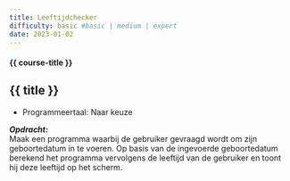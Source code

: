```yaml
---
title: Leeftijdchecker
difficulty: basic #basic | medium | expert
date: 2023-01-02
---
```


#### {{ course-title }}

## {{ title }}

* Programmeertaal: Naar keuze

***Opdracht:***  
Maak een programma waarbij de gebruiker gevraagd wordt om zijn
geboortedatum in te voeren. Op basis van de ingevoerde geboortedatum
berekend het programma vervolgens de leeftijd van de gebruiker en toont
hij deze leeftijd op het scherm.
